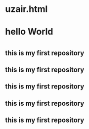 # uzair.html
<html>
  <body>
    <h1> hello World <h1/>
      <h2> this is my first repository <h2/>
        <h2> this is my first repository <h2/>
          <h2> this is my first repository <h2/>
            <h2> this is my first repository <h2/>
              <h2> this is my first repository <h2/>
